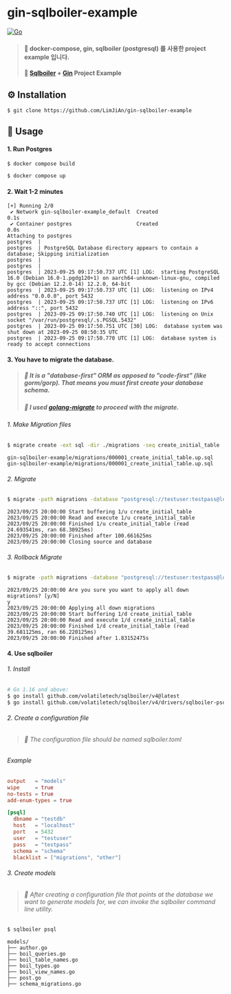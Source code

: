 # gin-sqlboiler-example
[![Go](https://img.shields.io/badge/go-1.20-blue.svg?style=for-the-badge&logo=go&logoColor=white)](https://go.dev/dl/)

> #### 🎯 docker-compose, gin, sqlboiler (postgresql) 를 사용한 project example 입니다.
> #### 🎯 [Sqlboiler](https://github.com/volatiletech/sqlboiler) + [Gin](https://github.com/gin-gonic/gin) Project Example

## ⚙️ Installation
```shell
$ git clone https://github.com/LimJiAn/gin-sqlboiler-example
```
## 👀 Usage
#### 1. Run Postgres
```bash
$ docker compose build
```
```bash
$ docker compose up
```
#### 2. Wait 1-2 minutes
```console
[+] Running 2/0
 ✔ Network gin-sqlboiler-example_default  Created                                                                             0.1s
 ✔ Container postgres                     Created                                                                             0.0s
Attaching to postgres
postgres  |
postgres  | PostgreSQL Database directory appears to contain a database; Skipping initialization
postgres  |
postgres  |
postgres  | 2023-09-25 09:17:50.737 UTC [1] LOG:  starting PostgreSQL 16.0 (Debian 16.0-1.pgdg120+1) on aarch64-unknown-linux-gnu, compiled by gcc (Debian 12.2.0-14) 12.2.0, 64-bit
postgres  | 2023-09-25 09:17:50.737 UTC [1] LOG:  listening on IPv4 address "0.0.0.0", port 5432
postgres  | 2023-09-25 09:17:50.737 UTC [1] LOG:  listening on IPv6 address "::", port 5432
postgres  | 2023-09-25 09:17:50.740 UTC [1] LOG:  listening on Unix socket "/var/run/postgresql/.s.PGSQL.5432"
postgres  | 2023-09-25 09:17:50.751 UTC [30] LOG:  database system was shut down at 2023-09-25 08:50:35 UTC
postgres  | 2023-09-25 09:17:50.770 UTC [1] LOG:  database system is ready to accept connections
```
#### 3. You have to migrate the database.
> ##### 🎯 It is a "database-first" ORM as opposed to "code-first" (like gorm/gorp). That means you must first create your database schema.
> ##### 🎯 I used [golang-migrate](https://github.com/golang-migrate/migrate) to proceed with the migrate.
###### 1. Make Migration files
```bash
$ migrate create -ext sql -dir ./migrations -seq create_initial_table
```
```console
gin-sqlboiler-example/migrations/000001_create_initial_table.up.sql
gin-sqlboiler-example/migrations/000001_create_initial_table.up.sql
```
###### 2. Migrate
```bash
$ migrate -path migrations -database "postgresql://testuser:testpass@localhost:5432/testdb?sslmode=disable" -verbose up
```
```console
2023/09/25 20:00:00 Start buffering 1/u create_initial_table
2023/09/25 20:00:00 Read and execute 1/u create_initial_table
2023/09/25 20:00:00 Finished 1/u create_initial_table (read 24.693541ms, ran 68.30925ms)
2023/09/25 20:00:00 Finished after 100.661625ms
2023/09/25 20:00:00 Closing source and database
```
###### 3. Rollback Migrate
```bash
$ migrate -path migrations -database "postgresql://testuser:testpass@localhost:5432/testdb?sslmode=disable" -verbose down
```
```console
2023/09/25 20:00:00 Are you sure you want to apply all down migrations? [y/N]
y
2023/09/25 20:00:00 Applying all down migrations
2023/09/25 20:00:00 Start buffering 1/d create_initial_table
2023/09/25 20:00:00 Read and execute 1/d create_initial_table
2023/09/25 20:00:00 Finished 1/d create_initial_table (read 39.681125ms, ran 66.220125ms)
2023/09/25 20:00:00 Finished after 1.83152475s
```
#### 4. Use sqlboiler
###### 1. Install
```bash
# Go 1.16 and above:
$ go install github.com/volatiletech/sqlboiler/v4@latest
$ go install github.com/volatiletech/sqlboiler/v4/drivers/sqlboiler-psql@latest
```
###### 2. Create a configuration file
> ###### 🎯 The configuration file should be named sqlboiler.toml
###### Example
```toml
output   = "models"
wipe     = true
no-tests = true
add-enum-types = true

[psql]
  dbname = "testdb"
  host   = "localhost"
  port   = 5432
  user   = "testuser"
  pass   = "testpass"
  schema = "schema"
  blacklist = ["migrations", "other"]
```
###### 3. Create models
> ###### 🎯 After creating a configuration file that points at the database we want to generate models for, we can invoke the sqlboiler command line utility.
```bash
$ sqlboiler psql
```
```text
models/
├── author.go
├── boil_queries.go
├── boil_table_names.go
├── boil_types.go
├── boil_view_names.go
├── post.go
├── schema_migrations.go
```
